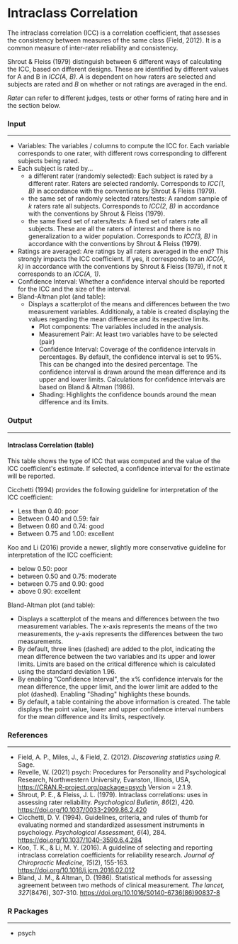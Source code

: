Intraclass Correlation
==========================

The intraclass correlation (ICC) is a correlation coefficient, that assesses the consistency between measures of the same class (Field, 2012). It is a common measure of inter-rater reliability and consistency.

Shrout & Fleiss (1979) distinguish between 6 different ways of calculating the ICC, based on different designs. These are identified by different values for A and B in *ICC(A, B)*. *A* is dependent on how raters are selected and subjects are rated and *B* on whether or not ratings are averaged in the end.

*Rater* can refer to different judges, tests or other forms of rating here and in the section below.

### Input
-------

- Variables: The variables / columns to compute the ICC for. Each variable corresponds to one rater, with different rows corresponding to different subjects being rated.
- Each subject is rated by...
  - a different rater (randomly selected): Each subject is rated by a different rater. Raters are selected randomly. Corresponds to *ICC(1, B)* in accordance with the conventions by Shrout & Fleiss (1979).
  - the same set of randomly selected raters/tests: A random sample of *k* raters rate all subjects. Corresponds to *ICC(2, B)* in accordance with the conventions by Shrout & Fleiss (1979).
  - the same fixed set of raters/tests: A fixed set of raters rate all subjects. These are all the raters of interest and there is no generalization to a wider population. Corresponds to *ICC(3, B)* in accordance with the conventions by Shrout & Fleiss (1979).
- Ratings are averaged: Are ratings by all raters averaged in the end? This strongly impacts the ICC coefficient. If yes, it corresponds to an *ICC(A, k)* in accordance with the conventions by Shrout & Fleiss (1979), if not it corresponds to an *ICC(A, 1)*.
- Confidence Interval: Whether a confidence interval should be reported for the ICC and the size of the interval.
- Bland-Altman plot (and table):
  - Displays a scatterplot of the means and differences between the two measurement variables. Additionaly, a table is created displaying the values regarding the mean difference and its respective limits.
    - Plot components: The variables included in the analysis.
    - Measurement Pair: At least two variables have to be selected (pair)
    - Confidence Interval: Coverage of the confidence intervals in percentages. By default, the confidence interval is set to 95%. This can be changed into the desired percentage. The confidence interval is drawn around the mean difference and its upper and lower limits. Calculations for confidence intervals are based on Bland & Altman (1986).
	- Shading: Highlights the confidence bounds around the mean difference and its limits.
  

### Output
-------

#### Intraclass Correlation (table)
This table shows the type of ICC that was computed and the value of the ICC coefficient's estimate. If selected, a confidence interval for the estimate will be reported.

Cicchetti (1994) provides the following guideline for interpretation of the ICC coefficient:
- Less than 0.40: poor
- Between 0.40 and 0.59: fair
- Between 0.60 and 0.74: good
- Between 0.75 and 1.00: excellent

Koo and Li (2016) provide a newer, slightly more conservative guideline for interpretation of the ICC coefficient:

- below 0.50: poor
- between 0.50 and 0.75: moderate
- between 0.75 and 0.90: good
- above 0.90: excellent

Bland-Altman plot (and table):
- Displays a scatterplot of the means and differences between the two measurement variables. The x-axis represents the means of the two measurements, the y-axis represents the differences between the two measurements.
- By default, three lines (dashed) are added to the plot, indicating the mean difference between the two variables and its upper and lower limits. Limits are based on the critical difference which is calculated using the standard deviation 1.96.
- By enabling "Confidence Interval", the x% confidence intervals for the mean difference, the upper limit, and the lower limit are added to the plot (dashed). Enabling "Shading" highlights these bounds.
- By default, a table containing the above information is created. The table displays the point value, lower and upper confidence interval numbers for the mean difference and its limits, respectively.

### References
-------
- Field, A. P., Miles, J., & Field, Z. (2012). *Discovering statistics using R*. Sage.
- Revelle, W. (2021) psych: Procedures for Personality and Psychological Research, Northwestern University, Evanston, Illinois, USA, https://CRAN.R-project.org/package=psych Version = 2.1.9.
- Shrout, P. E., & Fleiss, J. L. (1979). Intraclass correlations: uses in assessing rater reliability. *Psychological Bulletin, 86*(2), 420. https://doi.org/10.1037/0033-2909.86.2.420
- Cicchetti, D. V. (1994). Guidelines, criteria, and rules of thumb for evaluating normed and standardized assessment instruments in psychology. *Psychological Assessment, 6*(4), 284. https://doi.org/10.1037/1040-3590.6.4.284
- Koo, T. K., & Li, M. Y. (2016). A guideline of selecting and reporting intraclass correlation coefficients for reliability research. *Journal of Chiropractic Medicine, 15*(2), 155-163. https://doi.org/10.1016/j.jcm.2016.02.012
- Bland, J. M., & Altman, D. (1986). Statistical methods for assessing agreement between two methods of clinical measurement. *The lancet, 327*(8476), 307-310. https://doi.org/10.1016/S0140-6736(86)90837-8

### R Packages
---
- psych
